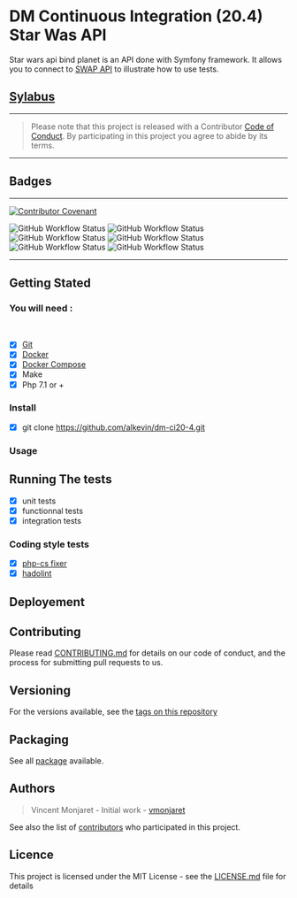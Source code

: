 # DM Continuous Integration (20.4) Star Was API

Star wars api bind planet is an API done with Symfony framework. It allows you to connect to [SWAP API](https://swapi.co/) to illustrate how to use tests.

## [Sylabus](https://github.com/alkevin/dm-ci20-4/blob/master/sylabus.md)

------
>   Please note that this project is released with a Contributor [Code of Conduct](https://github.com/alkevin/dm-ci20-4/blob/master/CODE_OF_CONDUCT.md). By participating in this project you agree to abide by its terms.
------

## Badges 

-------
[![Contributor Covenant](https://img.shields.io/badge/Contributor%20Covenant-v2.0%20adopted-ff69b4.svg)](https://github.com/alkevin/dm-ci20-4/blob/master/CODE_OF_CONDUCT.md)

![GitHub Workflow Status](https://img.shields.io/github/workflow/status/alkevin/dm-ci20-4/Workflow%20for%20hadolint?label=ci%20test&logo=github&style=for-the-badge) ![GitHub Workflow Status](https://img.shields.io/github/workflow/status/alkevin/dm-ci20-4/Workflow%20for%20php-cs?label=php-cs&style=for-the-badge) ![GitHub Workflow Status](https://img.shields.io/github/workflow/status/alkevin/dm-ci20-4/Workflow%20for%20hadolint?label=hadolint&style=for-the-badge) ![GitHub Workflow Status](https://img.shields.io/github/workflow/status/alkevin/dm-ci20-4/Workflow%20for%20security-checker?label=security%20checker&style=for-the-badge) ![GitHub Workflow Status](https://img.shields.io/github/workflow/status/alkevin/dm-ci20-4/Workflow%20schedule%20test-integration?label=shedule&style=for-the-badge) ![GitHub Workflow Status](https://img.shields.io/github/workflow/status/alkevin/dm-ci20-4/Build%20and%20Publish%20Github%20regisrty?label=publish&style=for-the-badge)

-------

## Getting Stated

### You will need :
​
- [X] [Git](https://www.atlassian.com/fr/git/tutorials/install-git)
- [X] [Docker](https://docs.docker.com/install/)
- [X] [Docker Compose](https://docs.docker.com/compose/install/)
- [X] Make
- [X] Php 7.1 or +

### Install

- [X] git clone https://github.com/alkevin/dm-ci20-4.git

### Usage

## Running The tests

- [X] unit tests
- [X] functionnal tests
- [X] integration tests

### Coding style tests

- [X] [php-cs fixer](https://github.com/FriendsOfPHP/PHP-CS-Fixer)
- [X] [hadolint](https://github.com/hadolint/hadolint)

## Deployement

## Contributing

Please read [CONTRIBUTING.md](https://github.com/alkevin/dm-ci20-4/blob/master/CONTRIBUTING.md) for details on our code of conduct, and the process for submitting pull requests to us.

## Versioning

For the versions available, see the [tags on this repository](https://github.com/alkevin/dm-ci20-4/releases)

## Packaging

See all [package](https://github.com/alkevin/dm-ci20-4/packages) available.

## Authors

> Vincent Monjaret - Initial work - [vmonjaret](https://github.com/vmonjaret)

See also the list of [contributors](https://github.com/alkevin/dm-ci20-4/graphs/contributors) who participated in this project.

## Licence

This project is licensed under the MIT License - see the [LICENSE.md](https://github.com/alkevin/dm-ci20-4/blob/master/LICENCE.md) file for details